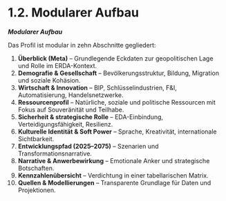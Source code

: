 # 1.2. Modularer Aufbau

_**Modularer Aufbau**_

Das Profil ist modular in zehn Abschnitte gegliedert:

1. **Überblick (Meta)** – Grundlegende Eckdaten zur geopolitischen Lage und Rolle im ERDA-Kontext.
2. **Demografie & Gesellschaft** – Bevölkerungsstruktur, Bildung, Migration und soziale Kohäsion.
3. **Wirtschaft & Innovation** – BIP, Schlüsselindustrien, F\&I, Automatisierung, Handelsnetzwerke.
4. **Ressourcenprofil** – Natürliche, soziale und politische Ressourcen mit Fokus auf Souveränität und Teilhabe.
5. **Sicherheit & strategische Rolle** – EDA-Einbindung, Verteidigungsfähigkeit, Resilienz.
6. **Kulturelle Identität & Soft Power** – Sprache, Kreativität, internationale Sichtbarkeit.
7. **Entwicklungspfad (2025–2075)** – Szenarien und Transformationsnarrative.
8. **Narrative & Anwerbewirkung** – Emotionale Anker und strategische Botschaften.
9. **Kennzahlenübersicht** – Verdichtung in einer tabellarischen Matrix.
10. **Quellen & Modellierungen** – Transparente Grundlage für Daten und Projektionen.

